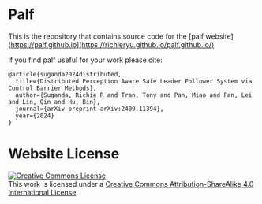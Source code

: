 # Palf

This is the repository that contains source code for the [palf website](https://palf.github.io](https://richieryu.github.io/palf.github.io/)

If you find palf useful for your work please cite:
```
@article{suganda2024distributed,
  title={Distributed Perception Aware Safe Leader Follower System via Control Barrier Methods},
  author={Suganda, Richie R and Tran, Tony and Pan, Miao and Fan, Lei and Lin, Qin and Hu, Bin},
  journal={arXiv preprint arXiv:2409.11394},
  year={2024}
}
```

# Website License
<a rel="license" href="http://creativecommons.org/licenses/by-sa/4.0/"><img alt="Creative Commons License" style="border-width:0" src="https://i.creativecommons.org/l/by-sa/4.0/88x31.png" /></a><br />This work is licensed under a <a rel="license" href="http://creativecommons.org/licenses/by-sa/4.0/">Creative Commons Attribution-ShareAlike 4.0 International License</a>.

